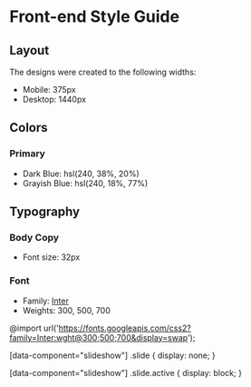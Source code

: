 # Front-end Style Guide

## Layout

The designs were created to the following widths:

- Mobile: 375px
- Desktop: 1440px

## Colors

### Primary

- Dark Blue: hsl(240, 38%, 20%)
- Grayish Blue: hsl(240, 18%, 77%)

## Typography

### Body Copy

- Font size: 32px

### Font

- Family: [Inter](https://fonts.google.com/specimen/Inter)
- Weights: 300, 500, 700

@import url('https://fonts.googleapis.com/css2?family=Inter:wght@300;500;700&display=swap');





[data-component="slideshow"] .slide {
    display: none;
}

[data-component="slideshow"] .slide.active {
    display: block;
}

